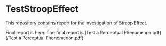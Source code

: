 # TestStroopEffect

This repository contains report for the investigation of Stroop Effect.

Final report is here: The final report is [Test a Perceptual Phenomenon.pdf](/Test a Perceptual Phenomenon.pdf)
